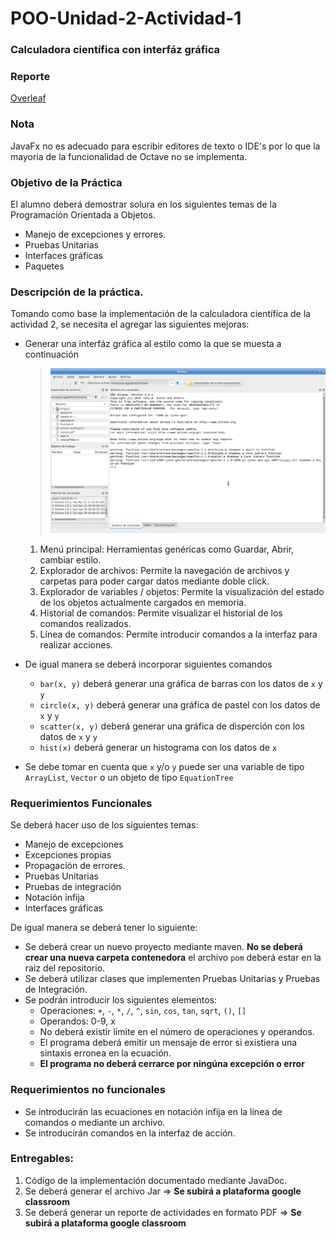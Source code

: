 # POO-Unidad-2-Actividad-1
### Calculadora científica con interfáz gráfica
### Reporte
[Overleaf](https://www.overleaf.com/read/jqchhwctbwmx)
### Nota
JavaFx no es adecuado para escribir editores de texto o IDE's por lo que la mayoria de la funcionalidad de Octave no se implementa.  

### Objetivo de la Práctica

El alumno deberá demostrar solura en los siguientes temas de la Programación Orientada a Objetos.
  * Manejo de excepciones y errores.
  * Pruebas Unitarias
  * Interfaces gráficas
  * Paquetes

### Descripción de la práctica.

Tomando como base la implementación de la calculadora científica de la actividad 2, se necesita el agregar las siguientes mejoras:

  * Generar una interfáz gráfica al estilo como la que se muesta a continuación
    > ![alt text](https://github.com/UPV-Programacion-Orientada-a-Objetos/POO-Unidad-2-Actividad-1/blob/main/img/fig1.png "Imagen")
    1. Menú principal: Herramientas genéricas como Guardar, Abrir, cambiar estilo.
    2. Explorador de archivos: Permite la navegación de archivos y carpetas para poder cargar datos mediante doble click.
    3. Explorador de variables / objetos: Permite la visualización del estado de los objetos actualmente cargados en memoria.
    4. Historial de comandos: Permite visualizar el historial de los comandos realizados.
    5. Línea de comandos: Permite introducir comandos a la interfaz para realizar acciones.

  * De igual manera se deberá incorporar siguientes comandos
    * `bar(x, y)` deberá generar una gráfica de barras con los datos de `x` y `y`
    * `circle(x, y)` deberá generar una gráfica de pastel con los datos de `x` y `y`
    * `scatter(x, y)` deberá generar una gráfica de disperción con los datos de `x` y `y`
    * `hist(x)` deberá generar un histograma con los datos de `x`
  * Se debe tomar en cuenta que `x` y/o `y` puede ser una variable de tipo `ArrayList`, `Vector` o un objeto de tipo `EquationTree`

### Requerimientos Funcionales
Se deberá hacer uso de los siguientes temas:

  * Manejo de excepciones
  * Excepciones propias
  * Propagación de errores.
  * Pruebas Unitarias
  * Pruebas de integración
  * Notación infija
  * Interfaces gráficas

De igual manera se deberá tener lo siguiente:

  * Se deberá crear un nuevo proyecto mediante maven. **No se deberá crear una nueva carpeta contenedora** el archivo `pom` deberá estar en la raiz del repositorio.
  * Se deberá utilizar clases que implementen Pruebas Unitarias y Pruebas de Integración.
  * Se podrán introducir los siguientes elementos:
    * Operaciones: `+`, `-`, `*`, `/`, `^`, `sin`, `cos`, `tan`, `sqrt`, `()`, `[]`
    * Operandos: 0-9, x
    * No deberá existir límite en el número de operaciones y operandos.
    * El programa deberá emitir un mensaje de error si existiera una sintaxis erronea en la ecuación.
    * **El programa no deberá cerrarce por ningúna excepción o error** 

### Requerimientos no funcionales

  * Se introducirán las ecuaciones en notación infija en la línea de comandos o mediante un archivo.
  * Se introducirán comandos en la interfaz de acción.

### Entregables:

  1. Código de la implementación documentado mediante JavaDoc.
  2. Se deberá generar el archivo Jar => **Se subirá a plataforma google classroom**
  3. Se deberá generar un reporte de actividades en formato PDF => **Se subirá a plataforma google classroom**

